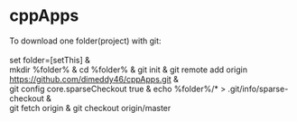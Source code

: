 # cppApps
To download one folder(project) with git:<br><br>
set folder=[setThis] &<br>mkdir %folder% & cd %folder% & git init & git remote add origin https://github.com/dimeddy46/cppApps.git &<br> git config core.sparseCheckout true & echo %folder%/* > .git/info/sparse-checkout & <br> git fetch origin & git checkout origin/master
